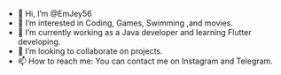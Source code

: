 - 👋 Hi, I’m @EmJey56
- 👀 I’m interested in Coding, Games, Swimming ,and movies.
- 🌱 I’m currently working as a Java developer and learning Flutter developing.
- 💞️ I’m looking to collaborate on projects.
- 📫 How to reach me: You can contact me on Instagram and Telegram.
